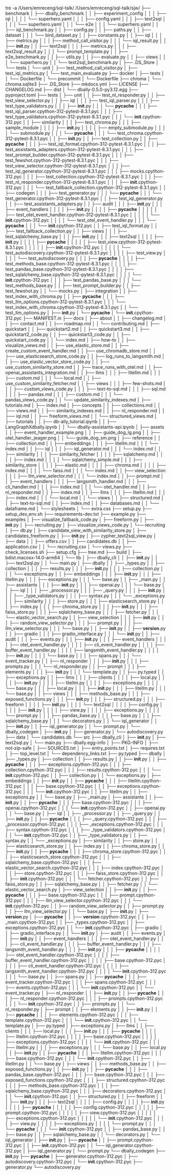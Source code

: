 tre -a /Users/emreceng/sql-talk/
/Users/emreceng/sql-talk/sjw/
├── benchmark
│   ├── dbally_benchmark
│   │   ├── experiment_config
│   │   │   ├── iql
│   │   │   │   └── superhero.yaml
│   │   │   ├── config.yaml
│   │   │   ├── text2sql
│   │   │   │   └── superhero.yaml
│   │   │   └── e2e
│   │   │       └── superhero.yaml
│   │   ├── iql_benchmark.py
│   │   ├── config.py
│   │   ├── paths.py
│   │   ├── dataset
│   │   │   └── bird_dataset.py
│   │   ├── constants.py
│   │   ├── iql
│   │   │   ├── metrics.py
│   │   │   ├── method_call_visitor.py
│   │   │   └── iql_result.py
│   │   ├── __init__.py
│   │   ├── text2sql
│   │   │   ├── metrics.py
│   │   │   ├── text2sql_result.py
│   │   │   └── prompt_template.py
│   │   ├── e2e_benchmark.py
│   │   ├── utils.py
│   │   ├── evaluate.py
│   │   ├── views
│   │   │   └── superhero.py
│   │   └── text2sql_benchmark.py
│   ├── .DS_Store
│   └── tests
│       └── unit
│           ├── test_method_call_visitor.py
│           ├── test_iql_metrics.py
│           └── test_main_evaluate.py
├── docker
│   ├── tests
│   │   └── Dockerfile
│   └── precommit
│       └── Dockerfile
├── chroma
│   └── chroma.sqlite3
├── .DS_Store
├── mkdocs.yml
├── LICENSE
├── CHANGELOG.md
├── dist
│   └── dbally-0.5.0-py3.12.egg
├── pyproject.toml
├── tests
│   ├── unit
│   │   ├── test_nl_responder.py
│   │   ├── test_view_selector.py
│   │   ├── iql
│   │   │   ├── test_iql_parser.py
│   │   │   ├── test_type_validators.py
│   │   │   ├── __init__.py
│   │   │   └── __pycache__
│   │   │       ├── test_iql_parser.cpython-312-pytest-8.3.1.pyc
│   │   │       ├── test_type_validators.cpython-312-pytest-8.3.1.pyc
│   │   │       └── __init__.cpython-312.pyc
│   │   ├── similarity
│   │   │   ├── test_chroma.py
│   │   │   ├── sample_module
│   │   │   │   ├── __init__.py
│   │   │   │   ├── empty_submodule.py
│   │   │   │   └── submodule.py
│   │   │   └── __pycache__
│   │   │       └── test_chroma.cpython-312-pytest-8.3.1.pyc
│   │   ├── __init__.py
│   │   ├── test_collection.py
│   │   ├── __pycache__
│   │   │   ├── test_iql_format.cpython-312-pytest-8.3.1.pyc
│   │   │   ├── test_assistants_adapters.cpython-312-pytest-8.3.1.pyc
│   │   │   ├── test_prompt_builder.cpython-312-pytest-8.3.1.pyc
│   │   │   ├── test_fewshot.cpython-312-pytest-8.3.1.pyc
│   │   │   ├── test_view_selector.cpython-312-pytest-8.3.1.pyc
│   │   │   ├── test_iql_generator.cpython-312-pytest-8.3.1.pyc
│   │   │   ├── mocks.cpython-312.pyc
│   │   │   ├── test_collection.cpython-312-pytest-8.3.1.pyc
│   │   │   ├── test_nl_responder.cpython-312-pytest-8.3.1.pyc
│   │   │   ├── __init__.cpython-312.pyc
│   │   │   └── test_fallback_collection.cpython-312-pytest-8.3.1.pyc
│   │   ├── codegen
│   │   │   ├── test_generator.py
│   │   │   └── __pycache__
│   │   │       └── test_generator.cpython-312-pytest-8.3.1.pyc
│   │   ├── test_iql_generator.py
│   │   ├── test_assistants_adapters.py
│   │   ├── audit
│   │   │   ├── __init__.py
│   │   │   ├── event_handlers
│   │   │   │   ├── __init__.py
│   │   │   │   ├── __pycache__
│   │   │   │   │   ├── test_otel_event_handler.cpython-312-pytest-8.3.1.pyc
│   │   │   │   │   └── __init__.cpython-312.pyc
│   │   │   │   └── test_otel_event_handler.py
│   │   │   └── __pycache__
│   │   │       └── __init__.cpython-312.pyc
│   │   ├── test_iql_format.py
│   │   ├── test_fallback_collection.py
│   │   ├── views
│   │   │   ├── test_sqlalchemy_base.py
│   │   │   ├── __init__.py
│   │   │   ├── text2sql
│   │   │   │   ├── __init__.py
│   │   │   │   ├── __pycache__
│   │   │   │   │   ├── test_view.cpython-312-pytest-8.3.1.pyc
│   │   │   │   │   ├── __init__.cpython-312.pyc
│   │   │   │   │   └── test_autodiscovery.cpython-312-pytest-8.3.1.pyc
│   │   │   │   ├── test_view.py
│   │   │   │   └── test_autodiscovery.py
│   │   │   ├── __pycache__
│   │   │   │   ├── test_methods_base.cpython-312-pytest-8.3.1.pyc
│   │   │   │   ├── test_pandas_base.cpython-312-pytest-8.3.1.pyc
│   │   │   │   ├── test_sqlalchemy_base.cpython-312-pytest-8.3.1.pyc
│   │   │   │   └── __init__.cpython-312.pyc
│   │   │   ├── test_pandas_base.py
│   │   │   └── test_methods_base.py
│   │   ├── test_prompt_builder.py
│   │   ├── test_fewshot.py
│   │   └── mocks.py
│   ├── integration
│   │   ├── test_index_with_chroma.py
│   │   ├── __pycache__
│   │   │   ├── test_llm_options.cpython-312-pytest-8.3.1.pyc
│   │   │   └── test_index_with_chroma.cpython-312-pytest-8.3.1.pyc
│   │   └── test_llm_options.py
│   ├── __init__.py
│   └── __pycache__
│       └── __init__.cpython-312.pyc
├── MANIFEST.in
├── docs
│   ├── about
│   │   ├── changelog.md
│   │   ├── contact.md
│   │   ├── roadmap.md
│   │   └── contributing.md
│   ├── quickstart
│   │   ├── quickstart2.md
│   │   ├── quickstart3.md
│   │   ├── quickstart2_code.py
│   │   ├── quickstart3_code.py
│   │   ├── quickstart_code.py
│   │   └── index.md
│   ├── how-to
│   │   ├── visualize_views.md
│   │   ├── use_elastic_store.md
│   │   ├── create_custom_event_handler.md
│   │   ├── use_chromadb_store.md
│   │   ├── use_elasticsearch_store_code.py
│   │   ├── log_runs_to_langsmith.md
│   │   ├── use_elastic_vector_store_code.py
│   │   ├── use_custom_similarity_store.md
│   │   ├── trace_runs_with_otel.md
│   │   ├── openai_assistants_integration.md
│   │   ├── llms
│   │   │   ├── litellm.md
│   │   │   ├── custom.md
│   │   │   └── local.md
│   │   ├── use_custom_similarity_fetcher.md
│   │   ├── views
│   │   │   ├── few-shots.md
│   │   │   ├── custom_views_code.py
│   │   │   ├── text-to-sql.md
│   │   │   ├── sql.md
│   │   │   ├── pandas.md
│   │   │   ├── custom.md
│   │   │   └── pandas_views_code.py
│   │   └── update_similarity_indexes.md
│   ├── tutorials.md
│   ├── index.md
│   ├── concepts
│   │   ├── collections.md
│   │   ├── views.md
│   │   ├── similarity_indexes.md
│   │   ├── nl_responder.md
│   │   ├── iql.md
│   │   ├── freeform_views.md
│   │   └── structured_views.md
│   ├── tutorials
│   │   ├── db-ally_tutorial.ipynb
│   │   ├── LangGraphXdbally.ipynb
│   │   └── dbally-assistants-api.ipynb
│   ├── assets
│   │   ├── event_handler_example.png
│   │   ├── guide_dog_lg.png
│   │   ├── otel_handler_jeager.png
│   │   └── guide_dog_sm.png
│   ├── reference
│   │   ├── collection.md
│   │   ├── embeddings
│   │   │   ├── litellm.md
│   │   │   └── index.md
│   │   ├── iql
│   │   │   ├── iql_generator.md
│   │   │   └── index.md
│   │   ├── similarity
│   │   │   ├── similarity_fetcher
│   │   │   │   ├── sqlalchemy.md
│   │   │   │   ├── index.md
│   │   │   │   └── sqlalchemy_simple.md
│   │   │   ├── similarity_store
│   │   │   │   ├── elastic.md
│   │   │   │   ├── chroma.md
│   │   │   │   ├── index.md
│   │   │   │   └── faiss.md
│   │   │   └── index.md
│   │   ├── view_selection
│   │   │   ├── llm_view_selector.md
│   │   │   └── index.md
│   │   ├── prompt.md
│   │   ├── event_handlers
│   │   │   ├── langsmith_handler.md
│   │   │   ├── cli_handler.md
│   │   │   ├── index.md
│   │   │   └── otel_handler.md
│   │   ├── nl_responder.md
│   │   ├── index.md
│   │   ├── llms
│   │   │   ├── litellm.md
│   │   │   ├── index.md
│   │   │   └── local.md
│   │   └── views
│   │       ├── structured.md
│   │       ├── text-to-sql.md
│   │       ├── index.md
│   │       ├── databases.md
│   │       └── dataframe.md
│   └── stylesheets
│       └── extra.css
├── setup.py
├── setup_dev_env.sh
├── requirements-dev.txt
├── example.py
├── examples
│   ├── visualize_fallback_code.py
│   ├── freeform.py
│   ├── __init__.py
│   ├── recruiting.py
│   ├── visualize_views_code.py
│   └── recruiting
│       ├── db.py
│       ├── candidate_view_with_similarity_store.py
│       ├── candidates_freeform.py
│       ├── __init__.py
│       ├── cypher_text2sql_view.py
│       ├── data
│       │   ├── offers.csv
│       │   ├── candidates.db
│       │   ├── application.csv
│       │   └── recruiting.csv
│       └── views.py
├── check_licenses.sh
├── setup.cfg
├── tree.md
├── build
│   ├── bdist.macosx-14.0-arm64
│   └── lib
│       ├── dbally_cli
│       │   ├── __init__.py
│       │   ├── text2sql.py
│       │   └── main.py
│       ├── dbally
│       │   ├── _types.py
│       │   ├── collection
│       │   │   ├── results.py
│       │   │   ├── __init__.py
│       │   │   ├── collection.py
│       │   │   └── exceptions.py
│       │   ├── embeddings
│       │   │   ├── __init__.py
│       │   │   ├── litellm.py
│       │   │   ├── exceptions.py
│       │   │   └── base.py
│       │   ├── _main.py
│       │   ├── assistants
│       │   │   ├── __init__.py
│       │   │   ├── openai.py
│       │   │   └── base.py
│       │   ├── iql
│       │   │   ├── _processor.py
│       │   │   ├── _query.py
│       │   │   ├── __init__.py
│       │   │   ├── _type_validators.py
│       │   │   ├── syntax.py
│       │   │   └── _exceptions.py
│       │   ├── similarity
│       │   │   ├── store.py
│       │   │   ├── elasticsearch_store.py
│       │   │   ├── index.py
│       │   │   ├── chroma_store.py
│       │   │   ├── __init__.py
│       │   │   ├── faiss_store.py
│       │   │   ├── sqlalchemy_base.py
│       │   │   ├── fetcher.py
│       │   │   └── elastic_vector_search.py
│       │   ├── view_selection
│       │   │   ├── __init__.py
│       │   │   ├── random_view_selector.py
│       │   │   ├── prompt.py
│       │   │   ├── llm_view_selector.py
│       │   │   └── base.py
│       │   ├── __init__.py
│       │   ├── __version__.py
│       │   ├── gradio
│       │   │   ├── gradio_interface.py
│       │   │   └── __init__.py
│       │   ├── audit
│       │   │   ├── events.py
│       │   │   ├── __init__.py
│       │   │   ├── event_handlers
│       │   │   │   ├── otel_event_handler.py
│       │   │   │   ├── cli_event_handler.py
│       │   │   │   ├── buffer_event_handler.py
│       │   │   │   ├── langsmith_event_handler.py
│       │   │   │   ├── __init__.py
│       │   │   │   └── base.py
│       │   │   ├── spans.py
│       │   │   └── event_tracker.py
│       │   ├── nl_responder
│       │   │   ├── __init__.py
│       │   │   ├── prompts.py
│       │   │   └── nl_responder.py
│       │   ├── prompt
│       │   │   ├── elements.py
│       │   │   ├── __init__.py
│       │   │   └── template.py
│       │   ├── py.typed
│       │   ├── exceptions.py
│       │   ├── llms
│       │   │   ├── clients
│       │   │   │   ├── local.py
│       │   │   │   ├── __init__.py
│       │   │   │   ├── litellm.py
│       │   │   │   ├── exceptions.py
│       │   │   │   └── base.py
│       │   │   ├── local.py
│       │   │   ├── __init__.py
│       │   │   ├── litellm.py
│       │   │   └── base.py
│       │   ├── views
│       │   │   ├── methods_base.py
│       │   │   ├── exposed_functions.py
│       │   │   ├── __init__.py
│       │   │   ├── structured.py
│       │   │   ├── freeform
│       │   │   │   ├── __init__.py
│       │   │   │   └── text2sql
│       │   │   │       ├── config.py
│       │   │   │       ├── __init__.py
│       │   │   │       ├── view.py
│       │   │   │       ├── exceptions.py
│       │   │   │       └── prompt.py
│       │   │   ├── pandas_base.py
│       │   │   ├── base.py
│       │   │   ├── sqlalchemy_base.py
│       │   │   └── decorators.py
│       │   └── iql_generator
│       │       ├── __init__.py
│       │       ├── iql_generator.py
│       │       └── prompt.py
│       └── dbally_codegen
│           ├── __init__.py
│           ├── generator.py
│           └── autodiscovery.py
├── data
│   └── candidates.db
└── src
    ├── dbally_cli
    │   ├── __init__.py
    │   ├── text2sql.py
    │   └── main.py
    ├── dbally.egg-info
    │   ├── PKG-INFO
    │   ├── not-zip-safe
    │   ├── SOURCES.txt
    │   ├── entry_points.txt
    │   ├── requires.txt
    │   ├── top_level.txt
    │   └── dependency_links.txt
    ├── py.typed
    ├── dbally
    │   ├── _types.py
    │   ├── collection
    │   │   ├── results.py
    │   │   ├── __init__.py
    │   │   ├── __pycache__
    │   │   │   ├── exceptions.cpython-312.pyc
    │   │   │   ├── collection.cpython-312.pyc
    │   │   │   ├── results.cpython-312.pyc
    │   │   │   └── __init__.cpython-312.pyc
    │   │   ├── collection.py
    │   │   └── exceptions.py
    │   ├── embeddings
    │   │   ├── __init__.py
    │   │   ├── __pycache__
    │   │   │   ├── litellm.cpython-312.pyc
    │   │   │   ├── base.cpython-312.pyc
    │   │   │   ├── exceptions.cpython-312.pyc
    │   │   │   └── __init__.cpython-312.pyc
    │   │   ├── litellm.py
    │   │   ├── exceptions.py
    │   │   └── base.py
    │   ├── _main.py
    │   ├── assistants
    │   │   ├── __init__.py
    │   │   ├── __pycache__
    │   │   │   ├── base.cpython-312.pyc
    │   │   │   ├── openai.cpython-312.pyc
    │   │   │   └── __init__.cpython-312.pyc
    │   │   ├── openai.py
    │   │   └── base.py
    │   ├── iql
    │   │   ├── _processor.py
    │   │   ├── _query.py
    │   │   ├── __init__.py
    │   │   ├── __pycache__
    │   │   │   ├── _query.cpython-312.pyc
    │   │   │   ├── _processor.cpython-312.pyc
    │   │   │   ├── _exceptions.cpython-312.pyc
    │   │   │   ├── syntax.cpython-312.pyc
    │   │   │   ├── _type_validators.cpython-312.pyc
    │   │   │   └── __init__.cpython-312.pyc
    │   │   ├── _type_validators.py
    │   │   ├── syntax.py
    │   │   └── _exceptions.py
    │   ├── similarity
    │   │   ├── store.py
    │   │   ├── elasticsearch_store.py
    │   │   ├── index.py
    │   │   ├── chroma_store.py
    │   │   ├── __init__.py
    │   │   ├── __pycache__
    │   │   │   ├── chroma_store.cpython-312.pyc
    │   │   │   ├── elasticsearch_store.cpython-312.pyc
    │   │   │   ├── sqlalchemy_base.cpython-312.pyc
    │   │   │   ├── elastic_vector_search.cpython-312.pyc
    │   │   │   ├── index.cpython-312.pyc
    │   │   │   ├── store.cpython-312.pyc
    │   │   │   ├── faiss_store.cpython-312.pyc
    │   │   │   ├── __init__.cpython-312.pyc
    │   │   │   └── fetcher.cpython-312.pyc
    │   │   ├── faiss_store.py
    │   │   ├── sqlalchemy_base.py
    │   │   ├── fetcher.py
    │   │   └── elastic_vector_search.py
    │   ├── view_selection
    │   │   ├── __init__.py
    │   │   ├── __pycache__
    │   │   │   ├── base.cpython-312.pyc
    │   │   │   ├── prompt.cpython-312.pyc
    │   │   │   ├── llm_view_selector.cpython-312.pyc
    │   │   │   └── __init__.cpython-312.pyc
    │   │   ├── random_view_selector.py
    │   │   ├── prompt.py
    │   │   ├── llm_view_selector.py
    │   │   └── base.py
    │   ├── __init__.py
    │   ├── __version__.py
    │   ├── __pycache__
    │   │   ├── __version__.cpython-312.pyc
    │   │   ├── _main.cpython-312.pyc
    │   │   ├── _types.cpython-312.pyc
    │   │   ├── exceptions.cpython-312.pyc
    │   │   └── __init__.cpython-312.pyc
    │   ├── gradio
    │   │   ├── gradio_interface.py
    │   │   └── __init__.py
    │   ├── audit
    │   │   ├── events.py
    │   │   ├── __init__.py
    │   │   ├── event_handlers
    │   │   │   ├── otel_event_handler.py
    │   │   │   ├── cli_event_handler.py
    │   │   │   ├── buffer_event_handler.py
    │   │   │   ├── langsmith_event_handler.py
    │   │   │   ├── __init__.py
    │   │   │   ├── __pycache__
    │   │   │   │   ├── otel_event_handler.cpython-312.pyc
    │   │   │   │   ├── buffer_event_handler.cpython-312.pyc
    │   │   │   │   ├── base.cpython-312.pyc
    │   │   │   │   ├── cli_event_handler.cpython-312.pyc
    │   │   │   │   ├── langsmith_event_handler.cpython-312.pyc
    │   │   │   │   └── __init__.cpython-312.pyc
    │   │   │   └── base.py
    │   │   ├── spans.py
    │   │   ├── __pycache__
    │   │   │   ├── event_tracker.cpython-312.pyc
    │   │   │   ├── spans.cpython-312.pyc
    │   │   │   ├── events.cpython-312.pyc
    │   │   │   └── __init__.cpython-312.pyc
    │   │   └── event_tracker.py
    │   ├── nl_responder
    │   │   ├── __init__.py
    │   │   ├── __pycache__
    │   │   │   ├── nl_responder.cpython-312.pyc
    │   │   │   ├── prompts.cpython-312.pyc
    │   │   │   └── __init__.cpython-312.pyc
    │   │   ├── prompts.py
    │   │   └── nl_responder.py
    │   ├── prompt
    │   │   ├── elements.py
    │   │   ├── __init__.py
    │   │   ├── __pycache__
    │   │   │   ├── elements.cpython-312.pyc
    │   │   │   ├── template.cpython-312.pyc
    │   │   │   └── __init__.cpython-312.pyc
    │   │   └── template.py
    │   ├── py.typed
    │   ├── exceptions.py
    │   ├── llms
    │   │   ├── clients
    │   │   │   ├── local.py
    │   │   │   ├── __init__.py
    │   │   │   ├── __pycache__
    │   │   │   │   ├── litellm.cpython-312.pyc
    │   │   │   │   ├── base.cpython-312.pyc
    │   │   │   │   ├── exceptions.cpython-312.pyc
    │   │   │   │   └── __init__.cpython-312.pyc
    │   │   │   ├── litellm.py
    │   │   │   ├── exceptions.py
    │   │   │   └── base.py
    │   │   ├── local.py
    │   │   ├── __init__.py
    │   │   ├── __pycache__
    │   │   │   ├── litellm.cpython-312.pyc
    │   │   │   ├── base.cpython-312.pyc
    │   │   │   └── __init__.cpython-312.pyc
    │   │   ├── litellm.py
    │   │   └── base.py
    │   ├── views
    │   │   ├── methods_base.py
    │   │   ├── exposed_functions.py
    │   │   ├── __init__.py
    │   │   ├── __pycache__
    │   │   │   ├── pandas_base.cpython-312.pyc
    │   │   │   ├── base.cpython-312.pyc
    │   │   │   ├── exposed_functions.cpython-312.pyc
    │   │   │   ├── structured.cpython-312.pyc
    │   │   │   ├── methods_base.cpython-312.pyc
    │   │   │   ├── sqlalchemy_base.cpython-312.pyc
    │   │   │   ├── decorators.cpython-312.pyc
    │   │   │   └── __init__.cpython-312.pyc
    │   │   ├── structured.py
    │   │   ├── freeform
    │   │   │   ├── __init__.py
    │   │   │   ├── text2sql
    │   │   │   │   ├── config.py
    │   │   │   │   ├── __init__.py
    │   │   │   │   ├── __pycache__
    │   │   │   │   │   ├── config.cpython-312.pyc
    │   │   │   │   │   ├── prompt.cpython-312.pyc
    │   │   │   │   │   ├── view.cpython-312.pyc
    │   │   │   │   │   ├── exceptions.cpython-312.pyc
    │   │   │   │   │   └── __init__.cpython-312.pyc
    │   │   │   │   ├── view.py
    │   │   │   │   ├── exceptions.py
    │   │   │   │   └── prompt.py
    │   │   │   └── __pycache__
    │   │   │       └── __init__.cpython-312.pyc
    │   │   ├── pandas_base.py
    │   │   ├── base.py
    │   │   ├── sqlalchemy_base.py
    │   │   └── decorators.py
    │   └── iql_generator
    │       ├── __init__.py
    │       ├── __pycache__
    │       │   ├── prompt.cpython-312.pyc
    │       │   ├── __init__.cpython-312.pyc
    │       │   └── iql_generator.cpython-312.pyc
    │       ├── iql_generator.py
    │       └── prompt.py
    └── dbally_codegen
        ├── __init__.py
        ├── __pycache__
        │   ├── generator.cpython-312.pyc
        │   ├── autodiscovery.cpython-312.pyc
        │   └── __init__.cpython-312.pyc
        ├── generator.py
        └── autodiscovery.py